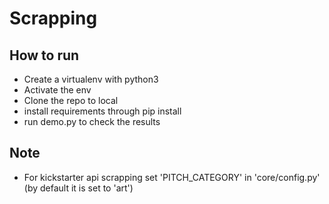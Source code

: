 # Scrapping

## How to run
- Create a virtualenv with python3
- Activate the env 
- Clone the repo to local
- install requirements through pip install
- run demo.py to check the results


## Note

- For kickstarter api scrapping set 'PITCH_CATEGORY' in 'core/config.py' (by default it is set to 'art')
